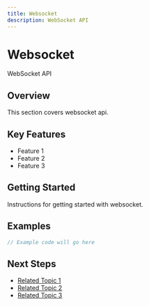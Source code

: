 ```yaml
---
title: Websocket
description: WebSocket API
---
```


# Websocket

WebSocket API

## Overview

This section covers websocket api.

## Key Features

- Feature 1
- Feature 2
- Feature 3

## Getting Started

Instructions for getting started with websocket.

## Examples

```javascript
// Example code will go here
```

## Next Steps

- [Related Topic 1](#)
- [Related Topic 2](#)
- [Related Topic 3](#)
